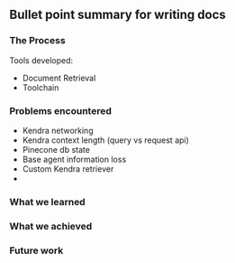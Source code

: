 ## Bullet point summary for writing docs
### The Process

Tools developed:

- Document Retrieval
- Toolchain

### Problems encountered

- Kendra networking
- Kendra context length (query vs request api)
- Pinecone db state
- Base agent information loss
- Custom Kendra retriever
- 

### What we learned

### What we achieved

### Future work